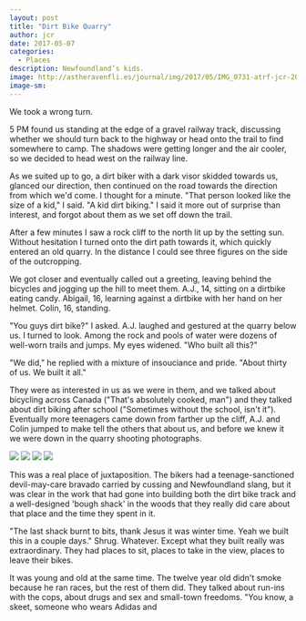 ```yaml
---
layout: post
title: "Dirt Bike Quarry"
author: jcr
date: 2017-05-07
categories:
  - Places
description: Newfoundland’s kids.
image: http://astheravenfli.es/journal/img/2017/05/IMG_0731-atrf-jcr-2000-web.jpg
image-sm:
---
```


We took a wrong turn.

5 PM found us standing at the edge of a gravel railway track, discussing whether we should turn back to the highway or head onto the trail to find somewhere to camp. The shadows were getting longer and the air cooler, so we decided to head west on the railway line.

As we suited up to go, a dirt biker with a dark visor skidded towards us, glanced our direction, then continued on the road towards the direction from which we'd come. I thought for a minute. "That person looked like the size of a kid," I said. "A kid dirt biking." I said it more out of surprise than interest, and forgot about them as we set off down the trail.

After a few minutes I saw a rock cliff to the north lit up by the setting sun. Without hesitation I turned onto the dirt path towards it, which quickly entered an old quarry. In the distance I could see three figures on the side of the outcropping.

We got closer and eventually called out a greeting, leaving behind the bicycles and jogging up the hill to meet them. A.J., 14, sitting on a dirtbike eating candy. Abigail, 16, learning against a dirtbike with her hand on her helmet. Colin, 16, standing.

"You guys dirt bike?" I asked. A.J. laughed and gestured at the quarry below us. I turned to look. Among the rock and pools of water were dozens of well-worn trails and jumps. My eyes widened. "Who built all this?"

"We did," he replied with a mixture of insouciance and pride. "About thirty of us. We built it all."

They were as interested in us as we were in them, and we talked about bicycling across Canada ("That's absolutely cooked, man") and they talked about dirt biking after school ("Sometimes without the school, isn't it"). Eventually more teenagers came down from farther up the cliff, A.J. and Colin jumped to make tell the others that about us, and before we knew it we were down in the quarry shooting photographs.


<img src="http://astheravenfli.es/journal/img/2017/05/IMG_0678-atrf-jcr-2000-web.jpg">

<img src="http://astheravenfli.es/journal/img/2017/05/IMG_0731-atrf-jcr-2000-web.jpg">

<img src="http://astheravenfli.es/journal/img/2017/05/IMG_0682-atrf-jcr-2000-web.jpg">

<img src="http://astheravenfli.es/journal/img/2017/05/IMG_0742-atrf-jcr-2000-web.jpg">

This was a real place of juxtaposition. The bikers had a teenage-sanctioned devil-may-care bravado carried by cussing and Newfoundland slang, but it was clear in the work that had gone into building both the dirt bike track and a well-designed 'bough shack' in the woods that they really did care about that place and the time they spent in it.

"The last shack burnt to bits, thank Jesus it was winter time. Yeah we built this in a couple days." Shrug. Whatever. Except what they built really was extraordinary. They had places to sit, places to take in the view, places to leave their bikes.

It was young and old at the same time. The twelve year old didn't smoke because he ran races, but the rest of them did. They talked about run-ins with the cops, about drugs and sex and small-town freedoms. "You know, a skeet, someone who wears Adidas and 